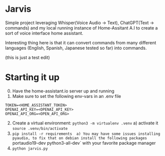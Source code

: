 # Jarvis
Simple project leveraging Whisper(Voice Audio -> Text), ChatGPT(Text -> commands) and my local running instance of Home-Assitant A.I to create a sort of voice interface home assistant. 

Interesting thing here is that it can convert commands from many different languages (English, Spanish, Japanese tested so far) into commands.

(this is just a test edit)

# Starting it up
0) Have the home-assistant.io server up and running
1) Make sure to set the following env-vars in an .env file
```
TOKEN=<HOME_ASSISTANT_TOKEN>
OPENAI_API_KEY=<OPENAI_API_KEY>
OPENAI_API_ORG=<OPEN_API_ORG>
```
2) Create a virtual environment: `python3 -m virtualenv .venv`
  a) activate it `source .venv/bin/activate`
3) `pip install -r requirements 
  a) You may have some issues installing pyaudio, to fix that on debian install the following packages `portaudio19-dev python3-all-dev` with your favorite package manager
4) `python jarvis.py`
